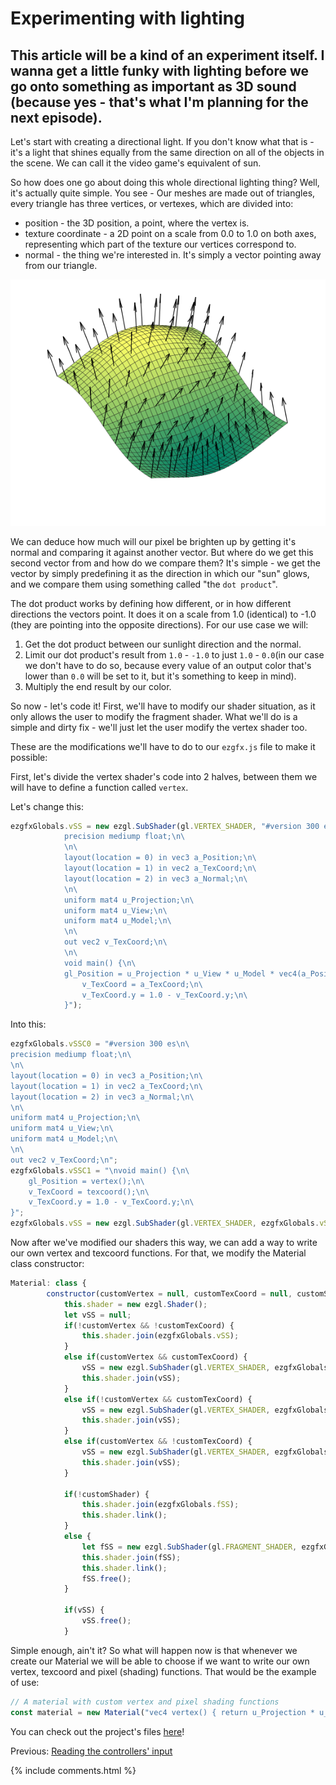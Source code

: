 # Experimenting with lighting

## This article will be a kind of an experiment itself. I wanna get a little funky with lighting before we go onto something as important as 3D sound (because yes - that's what I'm planning for the next episode).

Let's start with creating a directional light. If you don't know what that is - it's a light that shines equally from the same direction on all of the objects in the scene. We can call it the video game's equivalent of sun.

So how does one go about doing this whole directional lighting thing? Well, it's actually quite simple. You see - Our meshes are made out of triangles, every triangle has three vertices, or vertexes, which are divided into:
- position - the 3D position, a point, where the vertex is.
- texture coordinate - a 2D point on a scale from 0.0 to 1.0 on both axes, representing which part of the texture our vertices correspond to.
- normal - the thing we're interested in. It's simply a vector pointing away from our triangle.

[![normals](./data/tutorial9/wikipedia_surface_normals.png)](https://en.wikipedia.org/wiki/File:Surface_normals.svg)

We can deduce how much will our pixel be brighten up by getting it's normal and comparing it against another vector. But where do we get this second vector from and how do we compare them? It's simple - we get the vector by simply predefining it as the direction in which our "sun" glows, and we compare them using something called "the `dot product`".

The dot product works by defining how different, or in how different directions the vectors point. It does it on a scale from 1.0 (identical) to -1.0 (they are pointing into the opposite directions). For our use case we will:
1. Get the dot product between our sunlight direction and the normal.
2. Limit our dot product's result from `1.0` - `-1.0` to just `1.0` - `0.0`(in our case we don't have to do so, because every value of an output color that's lower than `0.0` will be set to it, but it's something to keep in mind).
3. Multiply the end result by our color.

So now - let's code it! First, we'll have to modify our shader situation, as it only allows the user to modify the fragment shader. What we'll do is a simple and dirty fix - we'll just let the user modify the vertex shader too.

These are the modifications we'll have to do to our `ezgfx.js` file to make it possible:

First, let's divide the vertex shader's code into 2 halves, between them we will have to define a function called `vertex`.

Let's change this:
```js
ezgfxGlobals.vSS = new ezgl.SubShader(gl.VERTEX_SHADER, "#version 300 es\n\
			precision mediump float;\n\
			\n\
			layout(location = 0) in vec3 a_Position;\n\
			layout(location = 1) in vec2 a_TexCoord;\n\
			layout(location = 2) in vec3 a_Normal;\n\
			\n\
			uniform mat4 u_Projection;\n\
			uniform mat4 u_View;\n\
			uniform mat4 u_Model;\n\
			\n\
			out vec2 v_TexCoord;\n\
			\n\
			void main() {\n\
			gl_Position = u_Projection * u_View * u_Model * vec4(a_Position, 1.0);\n\
				v_TexCoord = a_TexCoord;\n\
				v_TexCoord.y = 1.0 - v_TexCoord.y;\n\
			}");
```

Into this:
```js
ezgfxGlobals.vSSC0 = "#version 300 es\n\
precision mediump float;\n\
\n\
layout(location = 0) in vec3 a_Position;\n\
layout(location = 1) in vec2 a_TexCoord;\n\
layout(location = 2) in vec3 a_Normal;\n\
\n\
uniform mat4 u_Projection;\n\
uniform mat4 u_View;\n\
uniform mat4 u_Model;\n\
\n\
out vec2 v_TexCoord;\n";
ezgfxGlobals.vSSC1 = "\nvoid main() {\n\
	gl_Position = vertex();\n\
	v_TexCoord = texcoord();\n\
	v_TexCoord.y = 1.0 - v_TexCoord.y;\n\
}";
ezgfxGlobals.vSS = new ezgl.SubShader(gl.VERTEX_SHADER, ezgfxGlobals.vSSC0 + "\nvec4 vertex() { return u_Projection * u_View * u_Model * vec4(a_Position, 1.0); }\nvec2 texcoord() { return a_TexCoord; }\n" + ezgfxGlobals.vSSC1);
```

Now after we've modified our shaders this way, we can add a way to write our own vertex and texcoord functions. For that, we modify the Material class constructor:
```js
Material: class {
		constructor(customVertex = null, customTexCoord = null, customShader = null) {
			this.shader = new ezgl.Shader();
			let vSS = null;
			if(!customVertex && !customTexCoord) {
				this.shader.join(ezgfxGlobals.vSS);
			}
			else if(customVertex && customTexCoord) {
				vSS = new ezgl.SubShader(gl.VERTEX_SHADER, ezgfxGlobals.vSSC0 + customVertex + "\n" + customTexCoord + ezgfxGlobals.vSSC1);
				this.shader.join(vSS);
			}
			else if(!customVertex && customTexCoord) {
				vSS = new ezgl.SubShader(gl.VERTEX_SHADER, ezgfxGlobals.vSSC0 + "vec4 vertex() { return u_Projection * u_View * u_Model * vec4(a_Position, 1.0); }\n" + customTexCoord + ezgfxGlobals.vSSC1);
				this.shader.join(vSS);
			}
			else if(customVertex && !customTexCoord) {
				vSS = new ezgl.SubShader(gl.VERTEX_SHADER, ezgfxGlobals.vSSC0 + customVertex + "\nvec2 texcoord() { return a_TexCoord; }" + ezgfxGlobals.vSSC1);
				this.shader.join(vSS);
			}

			if(!customShader) {
				this.shader.join(ezgfxGlobals.fSS);
				this.shader.link();
			}
			else {
				let fSS = new ezgl.SubShader(gl.FRAGMENT_SHADER, ezgfxGlobals.fSSC0 + customShader + ezgfxGlobals.fSSC1); 
				this.shader.join(fSS);
				this.shader.link();
				fSS.free();
			}

			if(vSS) {
				vSS.free();
			}
```

Simple enough, ain't it? So what will happen now is that whenever we create our Material we will be able to choose if we want to write our own vertex, texcoord and pixel (shading) functions. That would be the example of use:
```js
// A material with custom vertex and pixel shading functions
const material = new Material("vec4 vertex() { return u_Projection * u_View * u_Model * vec4(a_Position, 1.0); }", null, "vec4 shader() { return u_Color * vec4(vec3(0.2), 1.0); }"); 
```

You can check out the project's files [here](https://github.com/beProsto/webxr-tutorial/tree/master/projects/tutorial9)!

Previous: [Reading the controllers' input](tutorial8)

<div GITHUB_API_ID="9"></div>

{% include comments.html %}